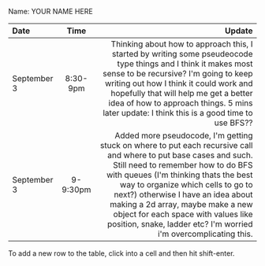 Name: YOUR NAME HERE

| Date        |   Time    |                                                                                                                                                                                                                                                                                                                                                                                                                        Update |
|:------------|:---------:|------------------------------------------------------------------------------------------------------------------------------------------------------------------------------------------------------------------------------------------------------------------------------------------------------------------------------------------------------------------------------------------------------------------------------:|
| September 3 | 8:30-9pm  |                                                                                    Thinking about how to approach this, I started by writing some pseudeocode type things and I think it makes most sense to be recursive? I'm going to keep writing out how I think it could work and hopefully that will help me get a better idea of how to approach things. 5 mins later update: I think this is a good time to use BFS?? |
| September 3 | 9- 9:30pm |  Added  more pseudocode,  I'm getting stuck on where to put each recursive call and where to put base cases and such. Still need to remember how to do BFS with queues (I'm thinking thats the best way to organize which cells to go to next?) otherwise I have an idea about making a 2d array, maybe make a new object for each space with values like position, snake, ladder etc? I'm worried i'm overcomplicating this. |


To add a new row to the table, click into a cell and then hit shift-enter.